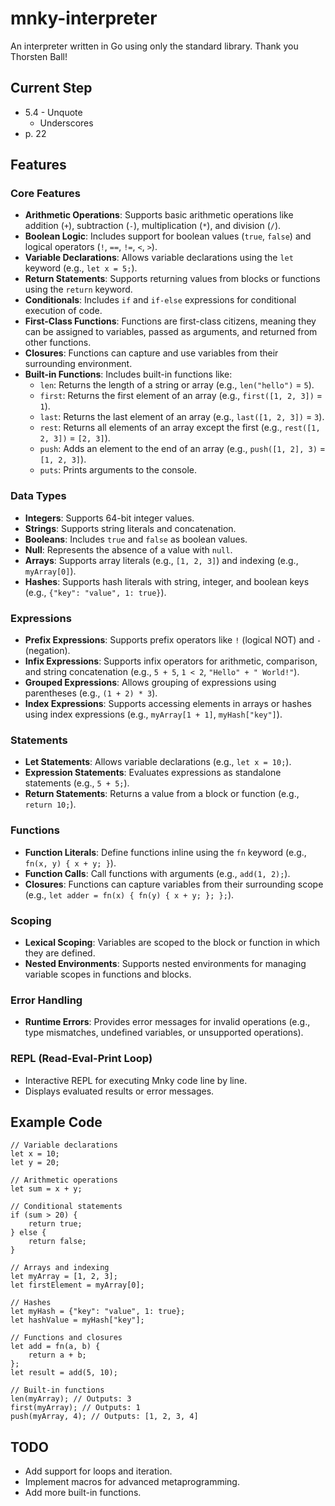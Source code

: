 # mnky-interpreter

An interpreter written in Go using only the standard library. Thank you Thorsten Ball!

## Current Step

- 5.4 - Unquote
    - Underscores
- p. 22
## Features

### Core Features

- **Arithmetic Operations**: Supports basic arithmetic operations like addition (`+`), subtraction (`-`), multiplication (`*`), and division (`/`).
- **Boolean Logic**: Includes support for boolean values (`true`, `false`) and logical operators (`!`, `==`, `!=`, `<`, `>`).
- **Variable Declarations**: Allows variable declarations using the `let` keyword (e.g., `let x = 5;`).
- **Return Statements**: Supports returning values from blocks or functions using the `return` keyword.
- **Conditionals**: Includes `if` and `if-else` expressions for conditional execution of code.
- **First-Class Functions**: Functions are first-class citizens, meaning they can be assigned to variables, passed as arguments, and returned from other functions.
- **Closures**: Functions can capture and use variables from their surrounding environment.
- **Built-in Functions**: Includes built-in functions like:
  - `len`: Returns the length of a string or array (e.g., `len("hello")` = `5`).
  - `first`: Returns the first element of an array (e.g., `first([1, 2, 3])` = `1`).
  - `last`: Returns the last element of an array (e.g., `last([1, 2, 3])` = `3`).
  - `rest`: Returns all elements of an array except the first (e.g., `rest([1, 2, 3])` = `[2, 3]`).
  - `push`: Adds an element to the end of an array (e.g., `push([1, 2], 3)` = `[1, 2, 3]`).
  - `puts`: Prints arguments to the console.

### Data Types

- **Integers**: Supports 64-bit integer values.
- **Strings**: Supports string literals and concatenation.
- **Booleans**: Includes `true` and `false` as boolean values.
- **Null**: Represents the absence of a value with `null`.
- **Arrays**: Supports array literals (e.g., `[1, 2, 3]`) and indexing (e.g., `myArray[0]`).
- **Hashes**: Supports hash literals with string, integer, and boolean keys (e.g., `{"key": "value", 1: true}`).

### Expressions

- **Prefix Expressions**: Supports prefix operators like `!` (logical NOT) and `-` (negation).
- **Infix Expressions**: Supports infix operators for arithmetic, comparison, and string concatenation (e.g., `5 + 5`, `1 < 2`, `"Hello" + " World!"`).
- **Grouped Expressions**: Allows grouping of expressions using parentheses (e.g., `(1 + 2) * 3`).
- **Index Expressions**: Supports accessing elements in arrays or hashes using index expressions (e.g., `myArray[1 + 1]`, `myHash["key"]`).

### Statements

- **Let Statements**: Allows variable declarations (e.g., `let x = 10;`).
- **Expression Statements**: Evaluates expressions as standalone statements (e.g., `5 + 5;`).
- **Return Statements**: Returns a value from a block or function (e.g., `return 10;`).

### Functions

- **Function Literals**: Define functions inline using the `fn` keyword (e.g., `fn(x, y) { x + y; }`).
- **Function Calls**: Call functions with arguments (e.g., `add(1, 2);`).
- **Closures**: Functions can capture variables from their surrounding scope (e.g., `let adder = fn(x) { fn(y) { x + y; }; };`).

### Scoping

- **Lexical Scoping**: Variables are scoped to the block or function in which they are defined.
- **Nested Environments**: Supports nested environments for managing variable scopes in functions and blocks.

### Error Handling

- **Runtime Errors**: Provides error messages for invalid operations (e.g., type mismatches, undefined variables, or unsupported operations).

### REPL (Read-Eval-Print Loop)

- Interactive REPL for executing Mnky code line by line.
- Displays evaluated results or error messages.

## Example Code

```mnky
// Variable declarations
let x = 10;
let y = 20;

// Arithmetic operations
let sum = x + y;

// Conditional statements
if (sum > 20) {
    return true;
} else {
    return false;
}

// Arrays and indexing
let myArray = [1, 2, 3];
let firstElement = myArray[0];

// Hashes
let myHash = {"key": "value", 1: true};
let hashValue = myHash["key"];

// Functions and closures
let add = fn(a, b) {
    return a + b;
};
let result = add(5, 10);

// Built-in functions
len(myArray); // Outputs: 3
first(myArray); // Outputs: 1
push(myArray, 4); // Outputs: [1, 2, 3, 4]
```

## TODO

- Add support for loops and iteration.
- Implement macros for advanced metaprogramming.
- Add more built-in functions.
